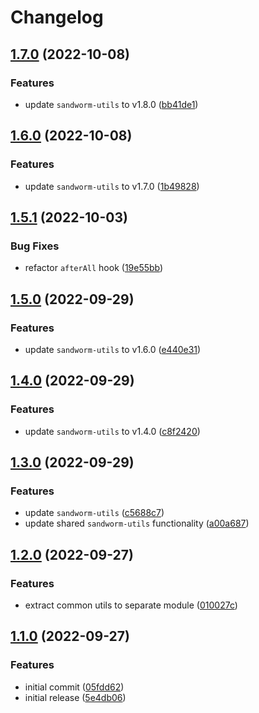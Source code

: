 # Changelog

## [1.7.0](https://github.com/sandworm-hq/sandworm-mocha/compare/sandworm-mocha-v1.6.0...sandworm-mocha-v1.7.0) (2022-10-08)


### Features

* update `sandworm-utils` to v1.8.0 ([bb41de1](https://github.com/sandworm-hq/sandworm-mocha/commit/bb41de17843349ef16b7b068381b977a7a7cb4e4))

## [1.6.0](https://github.com/sandworm-hq/sandworm-mocha/compare/sandworm-mocha-v1.5.1...sandworm-mocha-v1.6.0) (2022-10-08)


### Features

* update `sandworm-utils` to v1.7.0 ([1b49828](https://github.com/sandworm-hq/sandworm-mocha/commit/1b49828c9a88807ba05f9601f6739630c2d6ff9f))

## [1.5.1](https://github.com/sandworm-hq/sandworm-mocha/compare/sandworm-mocha-v1.5.0...sandworm-mocha-v1.5.1) (2022-10-03)


### Bug Fixes

* refactor `afterAll` hook ([19e55bb](https://github.com/sandworm-hq/sandworm-mocha/commit/19e55bbdbd9b14fdf2dabbcff0266755cb5006e4))

## [1.5.0](https://github.com/sandworm-hq/sandworm-mocha/compare/sandworm-mocha-v1.4.0...sandworm-mocha-v1.5.0) (2022-09-29)


### Features

* update `sandworm-utils` to v1.6.0 ([e440e31](https://github.com/sandworm-hq/sandworm-mocha/commit/e440e31c35dc83fabb1ffbd4f2ebb0ebc263261b))

## [1.4.0](https://github.com/sandworm-hq/sandworm-mocha/compare/sandworm-mocha-v1.3.0...sandworm-mocha-v1.4.0) (2022-09-29)


### Features

* update `sandworm-utils` to v1.4.0 ([c8f2420](https://github.com/sandworm-hq/sandworm-mocha/commit/c8f2420d1b6a8a21c10088bfb37828b4a6cc6d9a))

## [1.3.0](https://github.com/sandworm-hq/sandworm-mocha/compare/sandworm-mocha-v1.2.0...sandworm-mocha-v1.3.0) (2022-09-29)


### Features

* update `sandworm-utils` ([c5688c7](https://github.com/sandworm-hq/sandworm-mocha/commit/c5688c74132729458f23659f96667d69263f2362))
* update shared `sandworm-utils` functionality ([a00a687](https://github.com/sandworm-hq/sandworm-mocha/commit/a00a68775498d01af5610eeec6b477b5068f75cd))

## [1.2.0](https://github.com/sandworm-hq/sandworm-mocha/compare/sandworm-mocha-v1.1.0...sandworm-mocha-v1.2.0) (2022-09-27)


### Features

* extract common utils to separate module ([010027c](https://github.com/sandworm-hq/sandworm-mocha/commit/010027c209a0ceb4cf592047632a0e4b31aeb2a9))

## [1.1.0](https://github.com/sandworm-hq/sandworm-mocha/compare/sandworm-mocha-v1.0.0...sandworm-mocha-v1.1.0) (2022-09-27)


### Features

* initial commit ([05fdd62](https://github.com/sandworm-hq/sandworm-mocha/commit/05fdd622c192b5388754b733ef3e7428c32d8f7a))
* initial release ([5e4db06](https://github.com/sandworm-hq/sandworm-mocha/commit/5e4db0628235f6b5b68a95881f2fc944d4facfcb))
